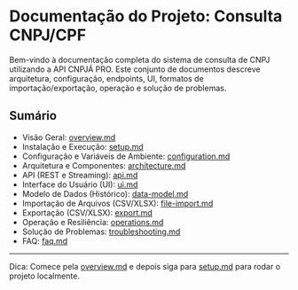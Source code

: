 # Documentação do Projeto: Consulta CNPJ/CPF

Bem-vindo à documentação completa do sistema de consulta de CNPJ utilizando a API CNPJÁ PRO. Este conjunto de documentos descreve arquitetura, configuração, endpoints, UI, formatos de importação/exportação, operação e solução de problemas.

## Sumário
- Visão Geral: [overview.md](overview.md)
- Instalação e Execução: [setup.md](setup.md)
- Configuração e Variáveis de Ambiente: [configuration.md](configuration.md)
- Arquitetura e Componentes: [architecture.md](architecture.md)
- API (REST e Streaming): [api.md](api.md)
- Interface do Usuário (UI): [ui.md](ui.md)
- Modelo de Dados (Histórico): [data-model.md](data-model.md)
- Importação de Arquivos (CSV/XLSX): [file-import.md](file-import.md)
- Exportação (CSV/XLSX): [export.md](export.md)
- Operação e Resiliência: [operations.md](operations.md)
- Solução de Problemas: [troubleshooting.md](troubleshooting.md)
- FAQ: [faq.md](faq.md)

---
Dica: Comece pela [overview.md](overview.md) e depois siga para [setup.md](setup.md) para rodar o projeto localmente.